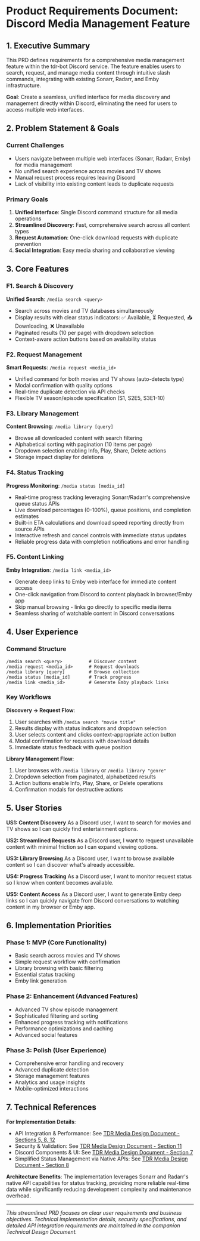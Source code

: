 # Product Requirements Document: Discord Media Management Feature

## 1. Executive Summary

This PRD defines requirements for a comprehensive media management feature within the tdr-bot Discord service. The feature enables users to search, request, and manage media content through intuitive slash commands, integrating with existing Sonarr, Radarr, and Emby infrastructure.

**Goal**: Create a seamless, unified interface for media discovery and management directly within Discord, eliminating the need for users to access multiple web interfaces.

## 2. Problem Statement & Goals

### Current Challenges

- Users navigate between multiple web interfaces (Sonarr, Radarr, Emby) for media management
- No unified search experience across movies and TV shows
- Manual request process requires leaving Discord
- Lack of visibility into existing content leads to duplicate requests

### Primary Goals

1. **Unified Interface**: Single Discord command structure for all media operations
2. **Streamlined Discovery**: Fast, comprehensive search across all content types
3. **Request Automation**: One-click download requests with duplicate prevention
4. **Social Integration**: Easy media sharing and collaborative viewing

## 3. Core Features

### F1. Search & Discovery

**Unified Search**: `/media search <query>`

- Search across movies and TV databases simultaneously
- Display results with clear status indicators: ✅ Available, ⏳ Requested, 📥 Downloading, ❌ Unavailable
- Paginated results (10 per page) with dropdown selection
- Context-aware action buttons based on availability status

### F2. Request Management

**Smart Requests**: `/media request <media_id>`

- Unified command for both movies and TV shows (auto-detects type)
- Modal confirmation with quality options
- Real-time duplicate detection via API checks
- Flexible TV season/episode specification (S1, S2E5, S3E1-10)

### F3. Library Management

**Content Browsing**: `/media library [query]`

- Browse all downloaded content with search filtering
- Alphabetical sorting with pagination (10 items per page)
- Dropdown selection enabling Info, Play, Share, Delete actions
- Storage impact display for deletions

### F4. Status Tracking

**Progress Monitoring**: `/media status [media_id]`

- Real-time progress tracking leveraging Sonarr/Radarr's comprehensive queue status APIs
- Live download percentages (0-100%), queue positions, and completion estimates
- Built-in ETA calculations and download speed reporting directly from source APIs
- Interactive refresh and cancel controls with immediate status updates
- Reliable progress data with completion notifications and error handling

### F5. Content Linking

**Emby Integration**: `/media link <media_id>`

- Generate deep links to Emby web interface for immediate content access
- One-click navigation from Discord to content playback in browser/Emby app
- Skip manual browsing - links go directly to specific media items
- Seamless sharing of watchable content in Discord conversations

## 4. User Experience

### Command Structure

```
/media search <query>          # Discover content
/media request <media_id>      # Request downloads
/media library [query]         # Browse collection
/media status [media_id]       # Track progress
/media link <media_id>         # Generate Emby playback links
```

### Key Workflows

**Discovery → Request Flow**:

1. User searches with `/media search "movie title"`
2. Results display with status indicators and dropdown selection
3. User selects content and clicks context-appropriate action button
4. Modal confirmation for requests with download details
5. Immediate status feedback with queue position

**Library Management Flow**:

1. User browses with `/media library` or `/media library "genre"`
2. Dropdown selection from paginated, alphabetized results
3. Action buttons enable Info, Play, Share, or Delete operations
4. Confirmation modals for destructive actions

## 5. User Stories

**US1: Content Discovery**
As a Discord user, I want to search for movies and TV shows so I can quickly find entertainment options.

**US2: Streamlined Requests**
As a Discord user, I want to request unavailable content with minimal friction so I can expand viewing options.

**US3: Library Browsing**
As a Discord user, I want to browse available content so I can discover what's already accessible.

**US4: Progress Tracking**
As a Discord user, I want to monitor request status so I know when content becomes available.

**US5: Content Access**
As a Discord user, I want to generate Emby deep links so I can quickly navigate from Discord conversations to watching content in my browser or Emby app.

## 6. Implementation Priorities

### Phase 1: MVP (Core Functionality)

- Basic search across movies and TV shows
- Simple request workflow with confirmation
- Library browsing with basic filtering
- Essential status tracking
- Emby link generation

### Phase 2: Enhancement (Advanced Features)

- Advanced TV show episode management
- Sophisticated filtering and sorting
- Enhanced progress tracking with notifications
- Performance optimizations and caching
- Advanced social features

### Phase 3: Polish (User Experience)

- Comprehensive error handling and recovery
- Advanced duplicate detection
- Storage management features
- Analytics and usage insights
- Mobile-optimized interactions

## 7. Technical References

**For Implementation Details**:

- API Integration & Performance: See [TDR Media Design Document - Sections 5, 8, 12](./tdr-media-design-doc.md)
- Security & Validation: See [TDR Media Design Document - Section 11](./tdr-media-design-doc.md)
- Discord Components & UI: See [TDR Media Design Document - Section 7](./tdr-media-design-doc.md)
- Simplified Status Management via Native APIs: See [TDR Media Design Document - Section 8](./tdr-media-design-doc.md)

**Architecture Benefits**: The implementation leverages Sonarr and Radarr's native API capabilities for status tracking, providing more reliable real-time data while significantly reducing development complexity and maintenance overhead.

---

_This streamlined PRD focuses on clear user requirements and business objectives. Technical implementation details, security specifications, and detailed API integration requirements are maintained in the companion Technical Design Document._
